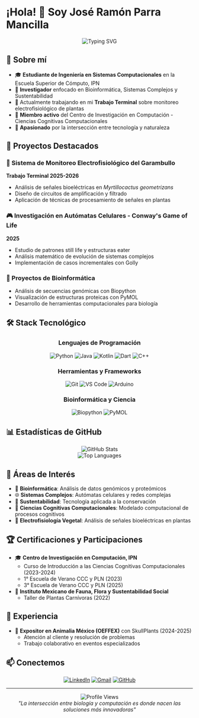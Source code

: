 # ¡Hola! 👋 Soy José Ramón Parra Mancilla

<div align="center">
  <img src="https://readme-typing-svg.demolab.com?font=Fira+Code&pause=1000&color=2E86AB&center=true&vCenter=true&width=435&lines=Ingeniero+en+Sistemas+Computacionales;Investigador+en+Bioinform%C3%A1tica;Desarrollador+de+Sistemas+Complejos;Entusiasta+de+la+Sustentabilidad" alt="Typing SVG" />
</div>

## 🚀 Sobre mí

- 🎓 **Estudiante de Ingeniería en Sistemas Computacionales** en la Escuela Superior de Cómputo, IPN
- 🔬 **Investigador** enfocado en Bioinformática, Sistemas Complejos y Sustentabilidad
- 🌱 Actualmente trabajando en mi **Trabajo Terminal** sobre monitoreo electrofisiológico de plantas
- 🧠 **Miembro activo** del Centro de Investigación en Computación - Ciencias Cognitivas Computacionales
- 🌿 **Apasionado** por la intersección entre tecnología y naturaleza

## 🔬 Proyectos Destacados

### 🌵 Sistema de Monitoreo Electrofisiológico del Garambullo
**Trabajo Terminal 2025-2026**
- Análisis de señales bioeléctricas en *Myrtillocactus geometrizans*
- Diseño de circuitos de amplificación y filtrado
- Aplicación de técnicas de procesamiento de señales en plantas

### 🎮 Investigación en Autómatas Celulares - Conway's Game of Life
**2025**
- Estudio de patrones still life y estructuras eater
- Análisis matemático de evolución de sistemas complejos
- Implementación de casos incrementales con Golly

### 🧬 Proyectos de Bioinformática
- Análisis de secuencias genómicas con Biopython
- Visualización de estructuras proteicas con PyMOL
- Desarrollo de herramientas computacionales para biología

## 🛠️ Stack Tecnológico

<div align="center">

### Lenguajes de Programación
![Python](https://img.shields.io/badge/Python-3776AB?style=for-the-badge&logo=python&logoColor=white)
![Java](https://img.shields.io/badge/Java-ED8B00?style=for-the-badge&logo=openjdk&logoColor=white)
![Kotlin](https://img.shields.io/badge/Kotlin-0095D5?style=for-the-badge&logo=kotlin&logoColor=white)
![Dart](https://img.shields.io/badge/Dart-0175C2?style=for-the-badge&logo=dart&logoColor=white)
![C++](https://img.shields.io/badge/C++-00599C?style=for-the-badge&logo=c%2B%2B&logoColor=white)

### Herramientas y Frameworks
![Git](https://img.shields.io/badge/Git-F05032?style=for-the-badge&logo=git&logoColor=white)
![VS Code](https://img.shields.io/badge/VS_Code-007ACC?style=for-the-badge&logo=visual-studio-code&logoColor=white)
![Arduino](https://img.shields.io/badge/Arduino-00979D?style=for-the-badge&logo=arduino&logoColor=white)

### Bioinformática y Ciencia
![Biopython](https://img.shields.io/badge/Biopython-3776AB?style=for-the-badge&logo=python&logoColor=white)
![PyMOL](https://img.shields.io/badge/PyMOL-FF6B6B?style=for-the-badge&logo=molecule&logoColor=white)

</div>

## 📊 Estadísticas de GitHub

<div align="center">
  <img src="https://github-readme-stats.vercel.app/api?username=AkiseF&show_icons=true&theme=tokyonight&hide_border=true" alt="GitHub Stats" />
</div>

<div align="center">
  <img src="https://github-readme-stats.vercel.app/api/top-langs/?username=AkiseF&layout=compact&theme=tokyonight&hide_border=true" alt="Top Languages" />
</div>

## 🎯 Áreas de Interés

- 🧬 **Bioinformática**: Análisis de datos genómicos y proteómicos
- 🌐 **Sistemas Complejos**: Autómatas celulares y redes complejas
- 🌱 **Sustentabilidad**: Tecnología aplicada a la conservación
- 🧠 **Ciencias Cognitivas Computacionales**: Modelado computacional de procesos cognitivos
- 🌿 **Electrofisiología Vegetal**: Análisis de señales bioeléctricas en plantas

## 🏆 Certificaciones y Participaciones

- 🎓 **Centro de Investigación en Computación, IPN**
  - Curso de Introducción a las Ciencias Cognitivas Computacionales (2023-2024)
  - 1° Escuela de Verano CCC y PLN (2023)
  - 3° Escuela de Verano CCC y PLN (2025)
- 🌿 **Instituto Mexicano de Fauna, Flora y Sustentabilidad Social**
  - Taller de Plantas Carnívoras (2022)

## 💼 Experiencia

- 🛒 **Expositor en Animalia México (OEFFEX)** con SkullPlants (2024-2025)
  - Atención al cliente y resolución de problemas
  - Trabajo colaborativo en eventos especializados

## 📫 Conectemos

<div align="center">

[![LinkedIn](https://img.shields.io/badge/LinkedIn-0077B5?style=for-the-badge&logo=linkedin&logoColor=white)](https://www.linkedin.com/in/josé-ramón-parra-a249201a3)
[![Gmail](https://img.shields.io/badge/Gmail-D14836?style=for-the-badge&logo=gmail&logoColor=white)](mailto:jramon.parra.mancilla@gmail.com)
[![GitHub](https://img.shields.io/badge/GitHub-100000?style=for-the-badge&logo=github&logoColor=white)](https://github.com/AkiseF)

</div>

---

<div align="center">
  <img src="https://komarev.com/ghpvc/?username=AkiseF&color=2E86AB&style=flat-square&label=Visitas+al+perfil" alt="Profile Views" />
</div>

<div align="center">
  <i>"La intersección entre biología y computación es donde nacen las soluciones más innovadoras"</i>
</div>

<!--
**AkiseF/AkiseF** is a ✨ _special_ ✨ repository because its `README.md` (this file) appears on your GitHub profile.

Here are some ideas to get you started:

- 🔭 I’m currently working on ...
- 🌱 I’m currently learning ...
- 👯 I’m looking to collaborate on ...
- 🤔 I’m looking for help with ...
- 💬 Ask me about ...
- 📫 How to reach me: ...
- 😄 Pronouns: ...
- ⚡ Fun fact: ...
-->
